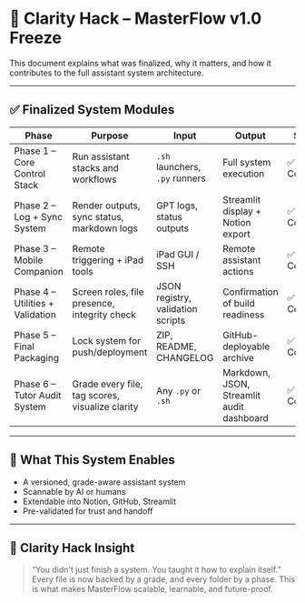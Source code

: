 # 🔎 Clarity Hack – MasterFlow v1.0 Freeze

This document explains what was finalized, why it matters, and how it contributes to the full assistant system architecture.

---

## ✅ Finalized System Modules

| Phase | Purpose | Input | Output | Status |
|-------|---------|--------|--------|--------|
| Phase 1 – Core Control Stack | Run assistant stacks and workflows | `.sh` launchers, `.py` runners | Full system execution | ✅ Complete |
| Phase 2 – Log + Sync System | Render outputs, sync status, markdown logs | GPT logs, status outputs | Streamlit display + Notion export | ✅ Complete |
| Phase 3 – Mobile Companion | Remote triggering + iPad tools | iPad GUI / SSH | Remote assistant actions | ✅ Complete |
| Phase 4 – Utilities + Validation | Screen roles, file presence, integrity check | JSON registry, validation scripts | Confirmation of build readiness | ✅ Complete |
| Phase 5 – Final Packaging | Lock system for push/deployment | ZIP, README, CHANGELOG | GitHub-deployable archive | ✅ Complete |
| Phase 6 – Tutor Audit System | Grade every file, tag scores, visualize clarity | Any `.py` or `.sh` | Markdown, JSON, Streamlit audit dashboard | ✅ Complete |

---

## 🧠 What This System Enables

- A versioned, grade-aware assistant system
- Scannable by AI or humans
- Extendable into Notion, GitHub, Streamlit
- Pre-validated for trust and handoff

---

## 🧠 Clarity Hack Insight

> “You didn't just finish a system. You taught it how to explain itself.”  
Every file is now backed by a grade, and every folder by a phase. This is what makes MasterFlow scalable, learnable, and future-proof.

